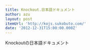 ```yaml
---
title: Knockout.日本語ドキュメント
author: azu
layout: post
itemUrl: 'http://kojs.sukobuto.com/'
date: '2012-12-31T15:00:00.000Z'
---
```

Knockoutの日本語ドキュメント
